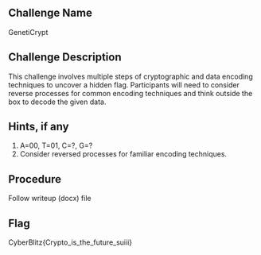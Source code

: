 ## Challenge Name
GenetiCrypt

## Challenge Description
This challenge involves multiple steps of cryptographic and data encoding techniques to uncover a hidden flag. Participants will need to consider reverse processes for common encoding techniques and think outside the box to decode the given data.

## Hints, if any
1.	A=00, T=01, C=?, G=?
2.	Consider reversed processes for familiar encoding techniques.


## Procedure
Follow writeup (docx) file

## Flag
CyberBlitz{Crypto_is_the_future_suiii}
